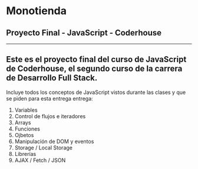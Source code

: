 # Monotienda
## Proyecto Final - JavaScript - Coderhouse
***
Este es el proyecto final del curso de JavaScript de Coderhouse, el segundo curso de la carrera de Desarrollo Full Stack.
---
Incluye todos los conceptos de JavaScript vistos durante las clases y que se piden para esta entrega entrega:
1. Variables
2. Control de flujos e iteradores
3. Arrays
4. Funciones
5. Ojbetos
6. Manipulación de DOM y eventos
7. Storage / Local Storage
8. Librerías
9. AJAX / Fetch / JSON